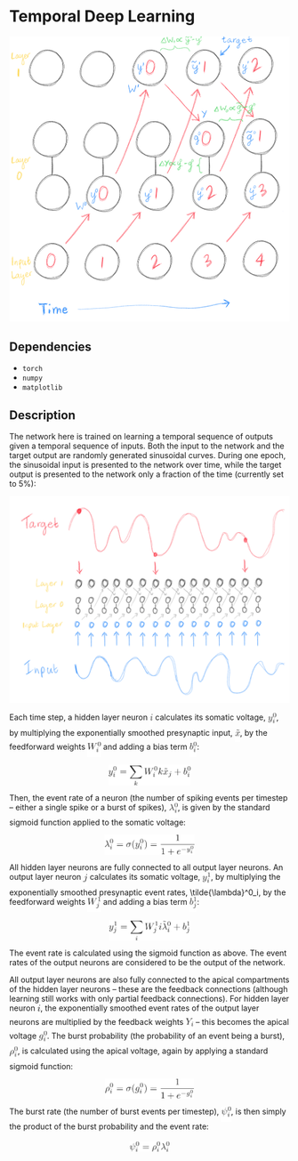# Temporal Deep Learning

![Network.png](Network.png)

## Dependencies

- `torch`
- `numpy`
- `matplotlib`

## Description

The network here is trained on learning a temporal sequence of outputs given a temporal sequence of inputs. Both the input to the network and the target output are randomly generated sinusoidal curves. During one epoch, the sinusoidal input is presented to the network over time, while the target output is presented to the network only a fraction of the time (currently set to 5%):

![InputTarget.png](InputTarget.png)

Each time step, a hidden layer neuron <img alt="$i$" src="svgs/77a3b857d53fb44e33b53e4c8b68351a.png?invert_in_darkmode" align=middle width="5.663295000000005pt" height="21.683310000000006pt"/> calculates its somatic voltage, <img alt="$y^0_i$" src="svgs/f2af248053c53d5e4aded4609f4db6d0.png?invert_in_darkmode" align=middle width="15.201780000000003pt" height="26.76201000000001pt"/>, by multiplying the exponentially smoothed presynaptic input, <img alt="$\tilde{x}$" src="svgs/d0e77e0ae0c927639bbf59b3dd1c524b.png?invert_in_darkmode" align=middle width="9.395100000000005pt" height="21.95721pt"/>, by the feedforward weights <img alt="$W^0_i$" src="svgs/c429624422db8204fe8d584d5e9f09a1.png?invert_in_darkmode" align=middle width="24.360930000000003pt" height="26.76201000000001pt"/> and adding a bias term <img alt="$b^0_i$" src="svgs/a4d801a7bcc5e60b7625a6f958bfeb0c.png?invert_in_darkmode" align=middle width="13.607385000000003pt" height="26.76201000000001pt"/>:

<p align="center"><img alt="$$&#10;y^0_i = \sum_{k} W^0_ik \tilde{x}_j + b^0_i&#10;$$" src="svgs/e96910b9f5e7f4a7501ead98c1ca3686.png?invert_in_darkmode" align=middle width="148.70327999999998pt" height="37.032104999999994pt"/></p>

Then, the event rate of a neuron (the number of spiking events per timestep – either a single spike or a burst of spikes), <img alt="$\lambda^0_i$" src="svgs/70c1a65cc59e7170bd9e167cbb90d4b0.png?invert_in_darkmode" align=middle width="16.141620000000003pt" height="26.76201000000001pt"/>, is given by the standard sigmoid function applied to the somatic voltage:

<p align="center"><img alt="$$&#10;\lambda^0_i = \sigma(y^0_i) = \frac{1}{1 + e^{-y^0_i}}&#10;$$" src="svgs/9e8679762c596281d50c1a51b8db4ac2.png?invert_in_darkmode" align=middle width="162.1191pt" height="36.055305pt"/></p>

All hidden layer neurons are fully connected to all output layer neurons. An output layer neuron <img alt="$j$" src="svgs/36b5afebdba34564d884d347484ac0c7.png?invert_in_darkmode" align=middle width="7.710483000000004pt" height="21.683310000000006pt"/> calculates its somatic voltage, <img alt="$y^1_i$" src="svgs/ec65b9fbdafb51436b6061d185b389f2.png?invert_in_darkmode" align=middle width="15.201780000000003pt" height="26.76201000000001pt"/>, by multiplying the exponentially smoothed presynaptic event rates, \tilde{\lambda}^0_i, by the feedforward weights <img alt="$W^1_j$" src="svgs/b30274615096949c0ec323c945eabb8d.png?invert_in_darkmode" align=middle width="24.360930000000003pt" height="26.76201000000001pt"/> and adding a bias term <img alt="$b^1_j$" src="svgs/8dc83b5c86c749277660452c65266788.png?invert_in_darkmode" align=middle width="13.607385000000003pt" height="26.76201000000001pt"/>:

<p align="center"><img alt="$$&#10;y^1_j = \sum_{i} W^1_ji \tilde{\lambda}^0_i + b^1_j&#10;$$" src="svgs/0f67aa8ddb9bbe8c69b960acdfdbcea6.png?invert_in_darkmode" align=middle width="145.93326pt" height="36.655409999999996pt"/></p>

The event rate is calculated using the sigmoid function as above. The event rates of the output neurons are considered to be the output of the network.

All output layer neurons are also fully connected to the apical compartments of the hidden layer neurons – these are the feedback connections (although learning still works with only partial feedback connections). For hidden layer neuron <img alt="$i$" src="svgs/77a3b857d53fb44e33b53e4c8b68351a.png?invert_in_darkmode" align=middle width="5.663295000000005pt" height="21.683310000000006pt"/>, the exponentially smoothed event rates of the output layer neurons are multiplied by the feedback weights <img alt="$Y_i$" src="svgs/c503cd3cc90b9dc8646daa73c42365ae.png?invert_in_darkmode" align=middle width="14.194290000000004pt" height="22.46574pt"/> – this becomes the apical voltage <img alt="$g^0_i$" src="svgs/bdc5fb8d47ccffcdde9d3ec1922a5517.png?invert_in_darkmode" align=middle width="14.982990000000003pt" height="26.76201000000001pt"/>. The burst probability (the probability of an event being a burst), <img alt="$\rho^0_i$" src="svgs/a88d749bd44de165525f4786ee7f9fce.png?invert_in_darkmode" align=middle width="15.051465000000004pt" height="26.76201000000001pt"/>, is calculated using the apical voltage, again by applying a standard sigmoid function:

<p align="center"><img alt="$$&#10;\rho^0_i = \sigma(g^0_i) = \frac{1}{1 + e^{-g^0_i}}&#10;$$" src="svgs/f723ab0a26fb7b223972de73b5522f43.png?invert_in_darkmode" align=middle width="160.55638499999998pt" height="36.055305pt"/></p>

The burst rate (the number of burst events per timestep), <img alt="$\psi^0_i$" src="svgs/a0e116627e1b7e56d2a311dbb6b99fba.png?invert_in_darkmode" align=middle width="17.850195000000003pt" height="26.76201000000001pt"/>, is then simply the product of the burst probability and the event rate:

<p align="center"><img alt="$$&#10;\psi^0_i = \rho^0_i \lambda^0_i&#10;$$" src="svgs/1f14ed810fe5e9d137662a53deaa6ff9.png?invert_in_darkmode" align=middle width="72.60462pt" height="18.266655pt"/></p>